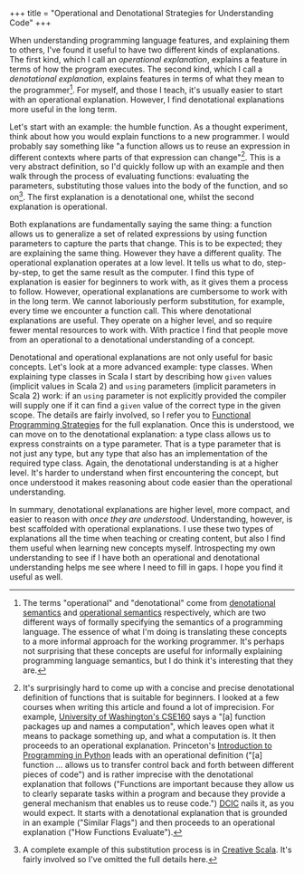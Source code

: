 +++
title = "Operational and Denotational Strategies for Understanding Code"
+++

When understanding programming language features, and explaining them to others, I've found it useful to have two different kinds of explanations.
The first kind, which I call an *operational explanation*, explains a feature in terms of how the program executes.
The second kind, which I call a *denotational explanation*, explains features in terms of what they mean to the programmer[^terminology].
For myself, and those I teach, it's usually easier to start with an operational explanation. However, I find denotational explanations more useful in the long term.

<!-- more -->

Let's start with an example: the humble function. As a thought experiment, think about how you would explain functions to a new programmer.
I would probably say something like "a function allows us to reuse an expression in different contexts where parts of that expression can change"[^functions]. 
This is a very abstract definition, so I'd quickly follow up with an example and then walk through the process of evaluating functions: evaluating the parameters, substituting those values into the body of the function, and so on[^substitution]. The first explanation is a denotational one, whilst the second explanation is operational. 

Both explanations are fundamentally saying the same thing: a function allows us to generalize a set of related expressions by using function parameters to capture the parts that change. This is to be expected; they are explaining the same thing. 
However they have a different quality.
The operational explanation operates at a low level. It tells us what to do, step-by-step, to get the same result as the computer.
I find this type of explanation is easier for beginners to work with, as it gives them a process to follow.
However, operational explanations are cumbersome to work with in the long term.
We cannot laboriously perform substitution, for example, every time we encounter a function call.
This where denotational explanations are useful. 
They operate on a higher level, and so require fewer mental resources to work with.
With practice I find that people move from an operational to a denotational understanding of a concept.

Denotational and operational explanations are not only useful for basic concepts. Let's look at a more advanced example: type classes. When explaining type classes in Scala I start by describing how `given` values (implicit values in Scala 2) and `using` parameters (implicit parameters in Scala 2) work: if an `using` parameter is not explicitly provided the compiler will supply one if it can  find a `given` value of the correct type in the given scope. The details are fairly involved, so I refer you to [Functional Programming Strategies][fps] for the full explanation. Once this is understood, we can move on to the denotational explanation: a type class allows us to express constraints on a type parameter. That is a type parameter that is not just any type, but any type that also has an implementation of the required type class. Again, the denotational understanding is at a higher level. It's harder to understand when first encountering the concept, but once understood it makes reasoning about code easier than the operational understanding.

In summary, denotational explanations are higher level, more compact, and easier to reason with *once they are understood*. Understanding, however, is best scaffolded with operational explanations. I use these two types of explanations all the time when teaching or creating content, but also I find them useful when learning new concepts myself. Introspecting my own understanding to see if I have both an operational and denotational understanding helps me see where I need to fill in gaps. I hope you find it useful as well.

[^terminology]: The terms "operational" and "denotational" come from [denotational semantics][denotational-semantics] and [operational semantics][operational-semantics] respectively, which are two different ways of formally specifying the semantics of a programming language. The essence of what I'm doing is translating these concepts to a more informal approach for the working programmer. It's perhaps not surprising that these concepts are useful for informally explaining programming language semantics, but I do think it's interesting that they are.

[^functions]: It's surprisingly hard to come up with a concise and precise denotational definition of functions that is suitable for beginners. I looked at a few courses when writing this article and found a lot of imprecision. For example, [University of Washington's CSE160][uw] says a "[a] function packages up and names a computation", which leaves open what it means to package something up, and what a computation is. It then proceeds to an operational explanation. Princeton's [Introduction to Programming in Python][princeton] leads with an operational definition ("[a] function &hellip; allows us to transfer control back and forth between different pieces of code") and is rather imprecise with the denotational explanation that follows ("Functions are important because they allow us to clearly separate tasks within a program and because they provide a general mechanism that enables us to reuse code.") [DCIC][dcic] nails it, as you would expect. It starts with a denotational explanation that is grounded in an example ("Similar Flags") and then proceeds to an operational explanation ("How Functions Evaluate").


[^substitution]: A complete example of this substitution process is in [Creative Scala][function-substitution]. It's fairly involved so I've omitted the full details here.

[denotational-semantics]: https://en.wikipedia.org/wiki/Denotational_semantics
[operational-semantics]: https://en.wikipedia.org/wiki/Operational_semantics
[function-substitution]: https://www.creativescala.org/creative-scala/methods/semantics.html
[substitution]: https://www.creativescala.org/creative-scala/substitution/

[uw]: https://courses.cs.washington.edu/courses/cse160/21wi/lectures/04-functions-21wi.pdf
[princeton]: https://introcs.cs.princeton.edu/python/20functions/
[dcic]: https://dcic-world.org/2024-09-03/From_Repeated_Expressions_to_Functions.html

[fps]: https://scalawithcats.com/
